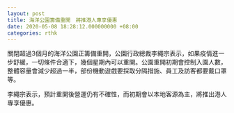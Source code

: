 ```yaml
---
layout: post
title: 海洋公園籌備重開　將推港人專享優惠
date: 2020-05-08 18:28:12.000000000 +08:00
categories: rthk
---
```


關閉超過3個月的海洋公園正籌備重開，公園行政總裁李繩宗表示，如果疫情進一步舒緩，一切條件合適下，幾個星期內可以重開。公園重開初期會控制入園人數，整體容量會減少超過一半，部份機動遊戲要採取分隔措施、員工及訪客都要戴口罩等。

李繩宗表示，預計重開後營運仍有不確性，而初期會以本地客源為主，將推出港人專享優惠。
